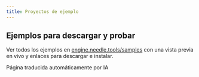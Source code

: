 ```yaml
---
title: Proyectos de ejemplo
---
```


<sample src="https://engine.needle.tools/samples-uploads/physics-cannon/" />

## Ejemplos para descargar y probar
Ver todos los ejemplos en [engine.needle.tools/samples](https://engine.needle.tools/samples) con una vista previa en vivo y enlaces para descargar e instalar.
  
<!-- - [Brune Simons 20k](https://engine.needle.tools/samples/buno-simon-20k)  
  *Physics*
- [Stencil Portals](https://engine.needle.tools/samples/stencil-portals)  
  *URP RenderObject stencil to threejs*
- [Custom Shaders](https://engine.needle.tools/samples/custom-shaders)  
  *Unity ShaderGraph to threejs*
- [Sandbox](https://needle-tiny-starter.glitch.me/)  
  *Constructor de sandbox multiusuario*
- [VideoPlayer](https://needle-videoplayer-sample.glitch.me/)  
  *Ejemplo mínimo de Unity VideoPlayer*  
- [UI Button](https://engine.needle.tools/samples/ui-button)   
  *Ejemplo mínimo de evento de botón de UI*
- [Spatial Trigger](https://needle-spatial-trigger-sample.glitch.me/)  
  *Define áreas en tu mundo y conecta eventos desde Unity*
- y [más](https://engine.needle.tools/samples/)

---

<sample src="https://engine.needle.tools/samples/particles/" />

<video-embed src="https://user-images.githubusercontent.com/5083203/189970610-9f913d5e-4f77-4a64-bc15-beb8220e82cf.mp4" />
 
<video-embed src="https://user-images.githubusercontent.com/5083203/189973474-2d907e1c-fae3-439f-a349-5fe2c9b25b15.mp4" />
 
<video-embed src="https://user-images.githubusercontent.com/5083203/190458268-c66bad1e-fd68-4171-85b0-2ce001591650.mp4" />

<sample src="https://engine.needle.tools/samples/stencil-portals/" />

<sample src="https://engine.needle.tools/samples/iframe-content/" /> -->


<!-- <actiongroup>
<action href="https://github.com/needle-tools/needle-engine-samples">Consigue los ejemplos en github</action>
</actiongroup> -->


Página traducida automáticamente por IA
